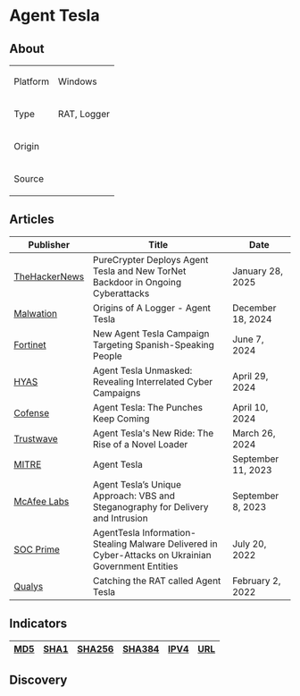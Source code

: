 <h1>Agent Tesla</h1>

<h2>About</h2>
<table>
  <tr>
    <td>
      <p>Platform</p>
    </td>
    <td>
      <p>Windows</p>
    </td>
  </tr>
  <tr>
    <td>
      <p>Type</p>
    </td>
    <td>
      <p>RAT, Logger</p>
    </td>
  </tr>
  <tr>
    <td>
      <p>Origin</p>
    </td>
    <td>
      <p></p>
    </td>
  </tr>
  <tr>
    <td>
      <p>Source</p>
    </td>
    <td>
      <a href=""></a>
    </td>
  </tr>
</table>


<h2>Articles</h2>
<table>
  <thead>
    <tr>
      <th>Publisher</th>
      <th>Title</th>
      <th>Date</th>
    </tr>
  </thead>
  <tbody>
    <tr>
      <td>
        <a href="https://thehackernews.com/2025/01/purecrypter-deploys-agent-tesla-and-new.html">TheHackerNews</a>
      </td>
      <td>PureCrypter Deploys Agent Tesla and New TorNet Backdoor in Ongoing Cyberattacks</td>
      <td>January 28, 2025</td>
    </tr>
    <tr>
      <td>
        <a href="https://www.malwation.com/blog/origins-of-a-logger-agent-tesla">Malwation</a>
      </td>
      <td>Origins of A Logger - Agent Tesla</td>
      <td>December 18, 2024</td>
    </tr>
    <tr>
      <td>
        <a href="https://www.fortinet.com/blog/threat-research/new-agent-tesla-campaign-targeting-spanish-speaking-people">Fortinet</a>
      </td>
      <td>New Agent Tesla Campaign Targeting Spanish-Speaking People</td>
      <td>June 7, 2024</td>
    </tr>
    <tr>
      <td>
        <a href="https://www.hyas.com/blog/agent-tesla-unmasked-revealing-interrelated-cyber-campaigns">HYAS</a>
      </td>
      <td>Agent Tesla Unmasked: Revealing Interrelated Cyber Campaigns</td>
      <td>April 29, 2024</td>
    </tr>
    <tr>
      <td>
        <a href="https://cofense.com/blog/agent-tesla-the-punches-keep-coming/">Cofense</a>
      </td>
      <td>Agent Tesla: The Punches Keep Coming</td>
      <td>April 10, 2024</td>
    </tr>
    <tr>
      <td>
        <a href="https://www.trustwave.com/en-us/resources/blogs/spiderlabs-blog/agent-teslas-new-ride-the-rise-of-a-novel-loader/">Trustwave</a>
      </td>
      <td>Agent Tesla's New Ride: The Rise of a Novel Loader</td>
      <td>March 26, 2024</td>
    </tr>
    <tr>
      <td>
        <a href="https://attack.mitre.org/software/S0331/">MITRE</a>
      </td>
      <td>Agent Tesla</td>
      <td>September 11, 2023</td>
    </tr>
    <tr>
      <td>
        <a href="https://www.mcafee.com/blogs/other-blogs/mcafee-labs/agent-teslas-unique-approach-vbs-and-steganography-for-delivery-and-intrusion/">McAfee Labs</a>
      </td>
      <td>Agent Tesla’s Unique Approach: VBS and Steganography for Delivery and Intrusion</td>
      <td>September 8, 2023</td>
    </tr>
    <tr>
      <td>
        <a href="https://socprime.com/blog/agenttesla-information-stealing-malware-delivered-in-cyber-attacks-on-ukrainian-government-entities/">SOC Prime</a>
      </td>
      <td>AgentTesla Information-Stealing Malware Delivered in Cyber-Attacks on Ukrainian Government Entities</td>
      <td>July 20, 2022</td>
    </tr>
    <tr>
      <td>
        <a href="https://blog.qualys.com/vulnerabilities-threat-research/2022/02/02/catching-the-rat-called-agent-tesla">Qualys</a>
      </td>
      <td>Catching the RAT called Agent Tesla</td>
      <td>February 2, 2022</td>
    </tr>
  </tbody>
</table>

<h2>Indicators</h2>
<table>
  <thead>
    <tr>
      <th>
        <a href="https://github.com/PudgyDragon/Threat-Intel/blob/main/All/Agent%20Tesla/samples.md5">MD5</a>
      </th>
      <th>
        <a href="https://github.com/PudgyDragon/Threat-Intel/blob/main/All/Agent%20Tesla/samples.sha1">SHA1</a>
      </th>
      <th>
        <a href="https://github.com/PudgyDragon/Threat-Intel/blob/main/All/Agent%20Tesla/samples.sha256">SHA256</a>
      </th>
      <th>
        <a href="https://github.com/PudgyDragon/Threat-Intel/blob/main/All/Agent%20Tesla/samples.sha384">SHA384</a>
      </th>
      <th>
        <a href="https://github.com/PudgyDragon/Threat-Intel/blob/main/All/Agent%20Tesla/IPv4.txt">IPV4</a>
      </th>
      <th>
        <a href="https://github.com/PudgyDragon/Threat-Intel/blob/main/All/Agent%20Tesla/url.txt">URL</a>
      </th>
    </tr>
  </thead>
</table>


<h2>Discovery</h2>




